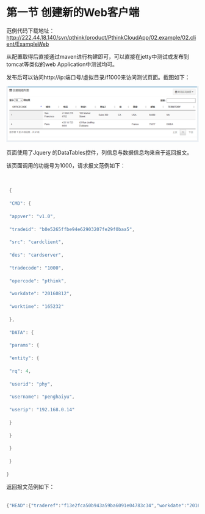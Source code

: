 # 第一节 创建新的Web客户端

范例代码下载地址：[http:\/\/222.44.18.140\/svn\/pthink\/product\/PthinkCloudApp\/02.example\/02.client\/ExampleWeb](http://222.44.18.140/svn/pthink/product/PthinkCloudApp/02.example/02.client/ExampleWeb)

从配置取得后直接通过maven进行构建即可，可以直接在jetty中测试或发布到tomcat等类似的web Application中测试均可。

发布后可以访问http:\/\/ip:端口号\/虚拟目录\/f1000来访问测试页面。截图如下：

![](/assets/01.png)

页面使用了Jquery 的DataTables控件，列信息与数据信息均来自于返回报文。

该页面调用的功能号为1000，请求报文范例如下：

```java


 {

 "CMD": {

 "appver": "v1.0",

 "tradeid": "b0e5265ffbe94e62903207fe29f0baa5",

 "src": "cardclient",

 "des": "cardserver",

 "tradecode": "1000",

 "opercode": "pthink",

 "workdate": "20160812",

 "worktime": "165232"

 },

 "DATA": {

 "params": {

 "entity": {

 "rq": 4,

 "userid": "phy",

 "username": "penghaiyu",

 "userip": "192.168.0.14"

 }

 }

 }

 }

}


```

返回报文范例如下：

```java

{"HEAD":{"traderef":"f13e2fca50b943a59ba6091e04783c34","workdate":"20160830"},"BODY":{"r02":"hello","pager":{"position":0,"pageNo":1,"totalPage":1,"firstPage":true,"lastPage":true,"nextPage":1,"prePage":1,"totalItems":2,"pageSize":3},"columns":[{"title":"OFFICECODE","cn":"OFFICECODE","data":"OFFICECODE","name":"OFFICECODE","id":"OFFICECODE"},{"title":"城市","cn":"城市","data":"CITY","name":"CITY","id":"CITY"},{"title":"电话","cn":"电话","data":"PHONE","name":"PHONE","id":"PHONE"},{"title":"地址1","cn":"地址1","data":"ADDRESSLINE1","name":"ADDRESSLINE1","id":"ADDRESSLINE1"},{"title":"地址2","cn":"地址2","data":"ADDRESSLINE2","name":"ADDRESSLINE2","id":"ADDRESSLINE2"},{"title":"省","cn":"省","data":"STATE","name":"STATE","id":"STATE"},{"title":"国家","cn":"国家","data":"COUNTRY","name":"COUNTRY","id":"COUNTRY"},{"title":"邮编","cn":"邮编","data":"POSTALCODE","name":"POSTALCODE","id":"POSTALCODE"},{"title":"TERRITORY","cn":"TERRITORY","data":"TERRITORY","name":"TERRITORY","id":"TERRITORY"}],"result":[{"OFFICECODE":"1","CITY":"San Francisco","PHONE":"+1 650 219 4782","ADDRESSLINE1":"100 Market Street","ADDRESSLINE2":"Suite 300","STATE":"CA","COUNTRY":"USA","POSTALCODE":"94080","TERRITORY":"NA"},{"OFFICECODE":"4","CITY":"Paris","PHONE":"+33 14 723 4404","ADDRESSLINE1":"43 Rue Jouffroy D'abbans","ADDRESSLINE2":null,"STATE":"","COUNTRY":"France","POSTALCODE":"75017","TERRITORY":"EMEA"}],"c":"00000","m":"调用成功"}}


```
